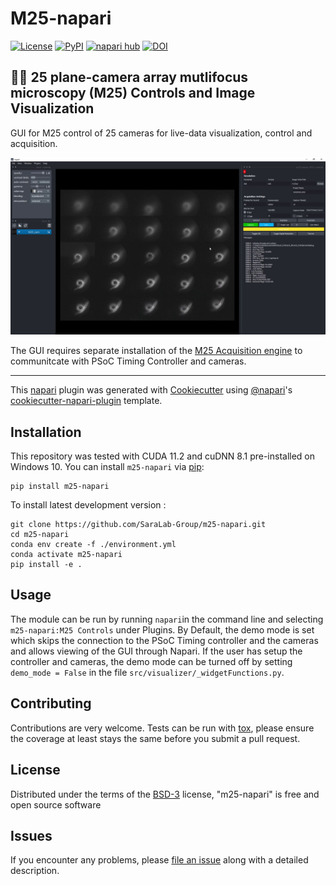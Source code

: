 # M25-napari

[![License](https://img.shields.io/badge/License-BSD_3--Clause-blue.svg)](https://opensource.org/licenses/BSD-3-Clause)
[![PyPI](https://img.shields.io/pypi/v/m25-napari.svg?color=green)](https://pypi.org/project/m25-napari)
[![napari hub](https://img.shields.io/endpoint?url=https://api.napari-hub.org/shields/m25-napari)](https://napari-hub.org/plugins/m25-napari)
[![DOI](https://zenodo.org/badge/443224520.svg)](https://zenodo.org/badge/latestdoi/443224520)

## 🦠🔬 25 plane-camera array mutlifocus microscopy (M25) Controls and Image Visualization 
GUI for M25 control of 25 cameras for live-data visualization, control and acquisition. 

![m25-napari plugin and napari viewer with Celegans data](https://github.com/SaraLab-Group/m25-napari/blob/main/docs/image/m25-napari-plugin.png)

The GUI requires separate installation of the [M25 Acquisition engine](https://github.com/SaraLab-Group/M25_Acqusition_Engine) to communitcate with PSoC Timing Controller and cameras.

----------------------------------

This [napari] plugin was generated with [Cookiecutter] using [@napari]'s [cookiecutter-napari-plugin] template.

<!--
Don't miss the full getting started guide to set up your new package:
https://github.com/napari/cookiecutter-napari-plugin#getting-started

and review the napari docs for plugin developers:
https://napari.org/plugins/stable/index.html
-->

## Installation
This repository was tested with CUDA 11.2 and cuDNN 8.1 pre-installed on Windows 10. 
You can install `m25-napari` via [pip]:

    pip install m25-napari

To install latest development version :

    git clone https://github.com/SaraLab-Group/m25-napari.git
    cd m25-napari
    conda env create -f ./environment.yml
    conda activate m25-napari
    pip install -e .
    
## Usage

The module can be run by running `napari`in the command line and selecting `m25-napari:M25 Controls` under Plugins. By Default, the demo mode is set which skips the connection to the PSoC Timing controller and the cameras and allows viewing of the GUI through Napari. If the user has setup the controller and cameras, the demo mode can be turned off by setting `demo_mode = False` in the file `src/visualizer/_widgetFunctions.py`. 

## Contributing

Contributions are very welcome. Tests can be run with [tox], please ensure
the coverage at least stays the same before you submit a pull request.

## License

Distributed under the terms of the [BSD-3] license,
"m25-napari" is free and open source software

## Issues

If you encounter any problems, please [file an issue] along with a detailed description.

[napari]: https://github.com/napari/napari
[Cookiecutter]: https://github.com/audreyr/cookiecutter
[@napari]: https://github.com/napari
[MIT]: http://opensource.org/licenses/MIT
[BSD-3]: http://opensource.org/licenses/BSD-3-Clause
[GNU GPL v3.0]: http://www.gnu.org/licenses/gpl-3.0.txt
[GNU LGPL v3.0]: http://www.gnu.org/licenses/lgpl-3.0.txt
[Apache Software License 2.0]: http://www.apache.org/licenses/LICENSE-2.0
[Mozilla Public License 2.0]: https://www.mozilla.org/media/MPL/2.0/index.txt
[cookiecutter-napari-plugin]: https://github.com/napari/cookiecutter-napari-plugin

[file an issue]: https://github.com/SaraLab-Group/m25-napari/issues

[napari]: https://github.com/napari/napari
[tox]: https://tox.readthedocs.io/en/latest/
[pip]: https://pypi.org/project/pip/
[PyPI]: https://pypi.org/
